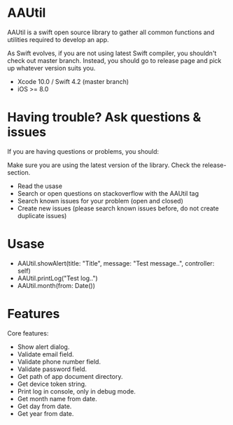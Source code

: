 # AAUtil

AAUtil is a swift open source library to gather all common functions and utilities required to develop an app.

As Swift evolves, if you are not using latest Swift compiler, you shouldn't check out master branch. Instead, you should go to release page and pick up whatever version suits you.

- Xcode 10.0 / Swift 4.2 (master branch)
- iOS >= 8.0

# Having trouble? Ask questions & issues

If you are having questions or problems, you should:

Make sure you are using the latest version of the library. Check the release-section.
- Read the usase
- Search or open questions on stackoverflow with the AAUtil tag
- Search known issues for your problem (open and closed)
- Create new issues (please search known issues before, do not create duplicate issues)

# Usase

- AAUtil.showAlert(title: "Title", message: "Test message..", controller: self)
- AAUtil.printLog("Test log..")
- AAUtil.month(from: Date())

# Features

Core features:
- Show alert dialog.
- Validate email field.
- Validate phone number field.
- Validate password field.
- Get path of app document directory.
- Get device token string.
- Print log in console, only in debug mode.
- Get month name from date.
- Get day from date.
- Get year from date.
